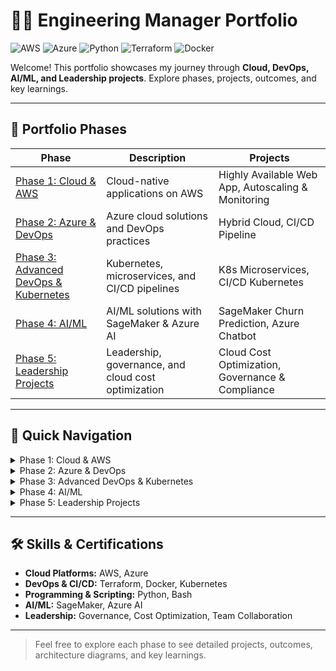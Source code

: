 # 👨‍💼 Engineering Manager Portfolio

![AWS](https://img.shields.io/badge/AWS-Certified-blue)
![Azure](https://img.shields.io/badge/Azure-Certified-lightblue)
![Python](https://img.shields.io/badge/Python-3.11-green)
![Terraform](https://img.shields.io/badge/Terraform-Infrastructure-orange)
![Docker](https://img.shields.io/badge/Docker-Containers-blue)

Welcome! This portfolio showcases my journey through **Cloud, DevOps, AI/ML, and Leadership projects**. Explore phases, projects, outcomes, and key learnings.

---

## 🚀 Portfolio Phases

| Phase | Description | Projects |
|-------|------------|---------|
| [Phase 1: Cloud & AWS](Phase-1_Cloud_AWS/README.md) | Cloud-native applications on AWS | Highly Available Web App, Autoscaling & Monitoring |
| [Phase 2: Azure & DevOps](Phase-2_Azure_DevOps/README.md) | Azure cloud solutions and DevOps practices | Hybrid Cloud, CI/CD Pipeline |
| [Phase 3: Advanced DevOps & Kubernetes](Phase-3_Advanced_DevOps_Kubernetes/README.md) | Kubernetes, microservices, and CI/CD pipelines | K8s Microservices, CI/CD Kubernetes |
| [Phase 4: AI/ML](Phase-4_AI_ML/README.md) | AI/ML solutions with SageMaker & Azure AI | SageMaker Churn Prediction, Azure Chatbot |
| [Phase 5: Leadership Projects](Phase-5_Leadership_Projects/README.md) | Leadership, governance, and cloud cost optimization | Cloud Cost Optimization, Governance & Compliance |

---

## 📂 Quick Navigation

<details>
  <summary>Phase 1: Cloud & AWS</summary>

- [Highly Available Web App](Phase-1_Cloud_AWS/project-01-highly-available-webapp/README.md)
- [Autoscaling & Monitoring](Phase-1_Cloud_AWS/project-02-autoscaling-monitoring/README.md)

</details>

<details>
  <summary>Phase 2: Azure & DevOps</summary>

- [Hybrid Cloud](Phase-2_Azure_DevOps/project-01-hybrid-cloud/README.md)
- [CI/CD Pipeline](Phase-2_Azure_DevOps/project-02-ci-cd-pipeline/README.md)

</details>

<details>
  <summary>Phase 3: Advanced DevOps & Kubernetes</summary>

- [K8s Microservices](Phase-3_Advanced_DevOps_Kubernetes/project-01-k8s-microservices/README.md)
- [CI/CD Kubernetes](Phase-3_Advanced_DevOps_Kubernetes/project-02-ci-cd-k8s/README.md)

</details>

<details>
  <summary>Phase 4: AI/ML</summary>

- [SageMaker Churn Prediction](Phase-4_AI_ML/project-01-sagemaker-churn-prediction/README.md)
- [Azure Chatbot](Phase-4_AI_ML/project-02-azure-chatbot/README.md)

</details>

<details>
  <summary>Phase 5: Leadership Projects</summary>

- [Cloud Cost Optimization](Phase-5_Leadership_Projects/project-01-cloud-cost-optimization/README.md)
- [Governance & Compliance](Phase-5_Leadership_Projects/project-02-governance-compliance/README.md)

</details>

---

## 🛠 Skills & Certifications

- **Cloud Platforms:** AWS, Azure  
- **DevOps & CI/CD:** Terraform, Docker, Kubernetes  
- **Programming & Scripting:** Python, Bash  
- **AI/ML:** SageMaker, Azure AI  
- **Leadership:** Governance, Cost Optimization, Team Collaboration  

---

> Feel free to explore each phase to see detailed projects, outcomes, architecture diagrams, and key learnings.  

